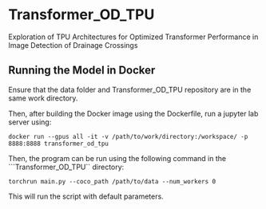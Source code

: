 # Transformer_OD_TPU
Exploration of TPU Architectures for Optimized Transformer Performance in Image Detection of Drainage Crossings

## Running the Model in Docker
Ensure that the data folder and Transformer_OD_TPU repository are in the same work directory.

Then, after building the Docker image using the Dockerfile, run a jupyter lab server using:

```docker run --gpus all -it -v /path/to/work/directory:/workspace/ -p 8888:8888 transformer_od_tpu```

Then, the program can be run using the following command in the ```Transformer_OD_TPU`` directory:

```torchrun main.py --coco_path /path/to/data --num_workers 0```

This will run the script with default parameters.
